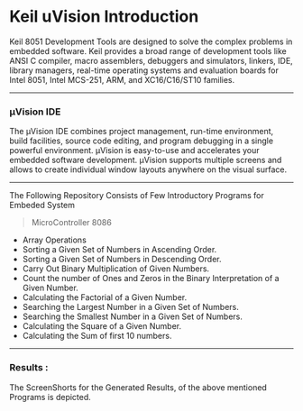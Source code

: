 # Keil uVision Introduction

Keil 8051 Development Tools are designed to solve the complex problems in embedded software.
Keil provides a broad range of development tools like ANSI C compiler, macro assemblers, debuggers and simulators, linkers, IDE, library managers, real-time operating systems and evaluation boards for Intel 8051, Intel MCS-251, ARM, and XC16/C16/ST10 families.

---
### µVision IDE
The µVision IDE combines project management, run-time environment, build facilities, source code editing, and program debugging in a single powerful environment. µVision is easy-to-use and accelerates your embedded software development. µVision supports multiple screens and allows to create individual window layouts anywhere on the visual surface.

---
The Following Repository Consists  of Few Introductory Programs for Embeded System  
> MicroController 8086

- Array Operations
- Sorting a Given Set of Numbers in Ascending Order.
- Sorting a Given Set of Numbers in Descending Order.
- Carry Out Binary Multiplication of Given Numbers.
- Count the number of Ones and Zeros in the Binary Interpretation of a Given Number.
- Calculating the Factorial of a Given Number.
- Searching the Largest Number in a Given Set of Numbers.
-  Searching the Smallest Number in a Given Set of Numbers.
- Calculating the Square of a Given Number.
- Calculating the Sum of first 10 numbers.

---
### Results :
The ScreenShorts for the Generated Results, of the above mentioned Programs is depicted.